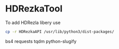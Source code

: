 # HDRezkaTool

To add HDRezla libery use
```bash
cp -r HDRezkaAPI /usr/lib/python3/dist-packages/
```
bs4
requests
tqdm
python-slugify